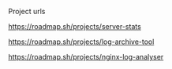 Project urls

https://roadmap.sh/projects/server-stats

https://roadmap.sh/projects/log-archive-tool

https://roadmap.sh/projects/nginx-log-analyser